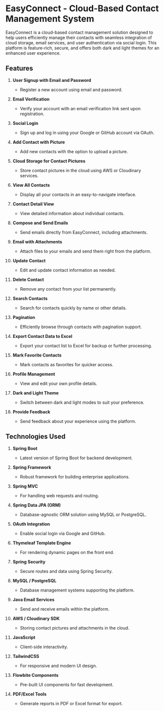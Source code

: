 # EasyConnect - Cloud-Based Contact Management System

EasyConnect is a cloud-based contact management solution designed to help users efficiently manage their contacts with seamless integration of cloud storage, email services, and user authentication via social login. This platform is feature-rich, secure, and offers both dark and light themes for an enhanced user experience.

## Features

1. **User Signup with Email and Password**
   - Register a new account using email and password.
  
2. **Email Verification**
   - Verify your account with an email verification link sent upon registration.

3. **Social Login**
   - Sign up and log in using your Google or GitHub account via OAuth.

4. **Add Contact with Picture**
   - Add new contacts with the option to upload a picture.

5. **Cloud Storage for Contact Pictures**
   - Store contact pictures in the cloud using AWS or Cloudinary services.

6. **View All Contacts**
   - Display all your contacts in an easy-to-navigate interface.

7. **Contact Detail View**
   - View detailed information about individual contacts.

8. **Compose and Send Emails**
   - Send emails directly from EasyConnect, including attachments.

9. **Email with Attachments**
   - Attach files to your emails and send them right from the platform.

10. **Update Contact**
    - Edit and update contact information as needed.

11. **Delete Contact**
    - Remove any contact from your list permanently.

12. **Search Contacts**
    - Search for contacts quickly by name or other details.

13. **Pagination**
    - Efficiently browse through contacts with pagination support.

14. **Export Contact Data to Excel**
    - Export your contact list to Excel for backup or further processing.

15. **Mark Favorite Contacts**
    - Mark contacts as favorites for quicker access.

16. **Profile Management**
    - View and edit your own profile details.

17. **Dark and Light Theme**
    - Switch between dark and light modes to suit your preference.

18. **Provide Feedback**
    - Send feedback about your experience using the platform.

## Technologies Used

1. **Spring Boot**
   - Latest version of Spring Boot for backend development.

2. **Spring Framework**
   - Robust framework for building enterprise applications.

3. **Spring MVC**
   - For handling web requests and routing.

4. **Spring Data JPA (ORM)**
   - Database-agnostic ORM solution using MySQL or PostgreSQL.

5. **OAuth Integration**
   - Enable social login via Google and GitHub.

6. **Thymeleaf Template Engine**
   - For rendering dynamic pages on the front end.

7. **Spring Security**
   - Secure routes and data using Spring Security.

8. **MySQL / PostgreSQL**
   - Database management systems supporting the platform.

9. **Java Email Services**
   - Send and receive emails within the platform.

10. **AWS / Cloudinary SDK**
    - Storing contact pictures and attachments in the cloud.

11. **JavaScript**
    - Client-side interactivity.

12. **TailwindCSS**
    - For responsive and modern UI design.

13. **Flowbite Components**
    - Pre-built UI components for fast development.

14. **PDF/Excel Tools**
    - Generate reports in PDF or Excel format for export.
